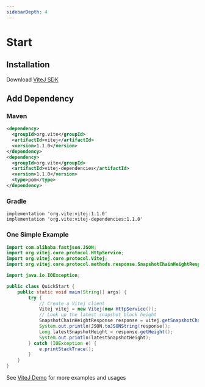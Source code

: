 ```yaml
---
sidebarDepth: 4
---
```

# Start

## Installation

Download [ViteJ SDK](https://github.com/vitelabs/vitej) 

## Add Dependency

### Maven

```xml
<dependency>
  <groupId>org.vite</groupId>
  <artifactId>vitej</artifactId>
  <version>1.1.0</version>
</dependency>
<dependency>
  <groupId>org.vite</groupId>
  <artifactId>vitej-dependencies</artifactId>
  <version>1.1.0</version>
  <type>pom</type>
</dependency>
```

### Gradle

```
implementation 'org.vite:vitej:1.1.0'
implementation 'org.vite:vitej-dependencies:1.1.0'
```

### One Simple Example

```java
import com.alibaba.fastjson.JSON;
import org.vitej.core.protocol.HttpService;
import org.vitej.core.protocol.Vitej;
import org.vitej.core.protocol.methods.response.SnapshotChainHeightResponse;

import java.io.IOException;

public class QuickStart {
    public static void main(String[] args) {
        try {
            // Create a Vitej client
            Vitej vitej = new Vitej(new HttpService());
            // Look up the latest snapshot block height
            SnapshotChainHeightResponse response = vitej.getSnapshotChainHeight().send();
            System.out.println(JSON.toJSONString(response));
            Long latestSnapshotHeight = response.getHeight();
            System.out.println(latestSnapshotHeight);
        } catch (IOException e) {
            e.printStackTrace();
        }
    }
}
```

See [ViteJ Demo](https://github.com/vitelabs/vitej-demo) for more examples and usages

